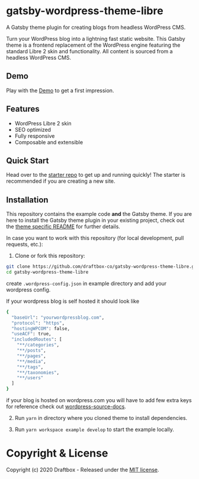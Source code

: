 # gatsby-wordpress-theme-libre

A Gatsby theme plugin for creating blogs from headless WordPress CMS.

Turn your WordPress blog into a lightning fast static website. This Gatsby theme is a frontend replacement of the WordPress engine featuring the standard Libre 2 skin and functionality. All content is sourced from a headless WordPress CMS.

## Demo

Play with the [Demo](https://gatsby-wordpress-libre.netlify.com/) to get a first impression.

## Features

- WordPress Libre 2 skin
- SEO optimized
- Fully responsive
- Composable and extensible

## Quick Start

Head over to the [starter repo](https://github.com/draftbox-co/gatsby-wordpress-libre-starter) to get up and running quickly! The starter is recommended if you are creating a new site.

## Installation

This repository contains the example code **and** the Gatsby theme. If you are here to install the Gatsby theme plugin in your existing project, check out the [theme specific README](/gatsby-wordpress-theme-libre/README.md) for further details.

In case you want to work with this repository (for local development, pull requests, etc.):

1. Clone or fork this repository:

```bash
git clone https://github.com/draftbox-co/gatsby-wordpress-theme-libre.git
cd gatsby-wordpress-theme-libre
```

create `.wordpress-config.json` in example directory and add your wordpress config.

If your wordpress blog is self hosted it should look like

```bash
{
  "baseUrl": "yourwordpressblog.com",
  "protocol": "https",
  "hostingWPCOM": false,
  "useACF": true,
  "includedRoutes": [
    "**/categories",
    "**/posts",
    "**/pages",
    "**/media",
    "**/tags",
    "**/taxonomies",
    "**/users"
  ]
}
```

if your blog is hosted on wordpress.com you will have to add few extra keys for reference check out [wordpress-source-docs](https://www.gatsbyjs.org/packages/gatsby-source-wordpress/).

2. Run `yarn` in directory where you cloned theme to install dependencies.

3. Run `yarn workspace example develop` to start the example locally.

# Copyright & License

Copyright (c) 2020 Draftbox - Released under the [MIT license](LICENSE).
